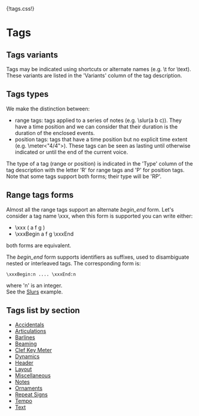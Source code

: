 {!tags.css!}


# Tags 

## Tags variants

Tags may be indicated using shortcuts or alternate names (e.g. \t for \text). These variants are listed in the 'Variants' column of the tag description.

## Tags types
We make the distinction between:

- range tags: tags applied to a series of notes (e.g. \slur(a b c)). They have a time position and we can consider that their duration is the duration of the enclosed events.
- position tags: tags that have a time position but no explicit time extent (e.g. \meter<"4/4">). These tags can be seen as lasting until otherwise indicated or until the end of the current voice.

The type of a tag (range or position) is indicated in the 'Type' column of the tag description with the letter 'R' for range tags and 'P' for position tags. Note that some tags support both forms; their type will be 'RP'.

## Range tags forms
Almost all the range tags support an alternate *begin_end* form. Let's consider a tag name \xxx, when this form is supported you can write either:

- \xxx ( a f g )
- \xxxBegin a f g \xxxEnd

both forms are equivalent.

The  *begin_end* form supports identifiers as suffixes, used to disambiguate nested or interleaved tags. The corresponding form is:
~~~~~~
\xxxBegin:n .... \xxxEnd:n
~~~~~~
where 'n' is an integer.   
See the [Slurs](/examples/slurs/) example.


## Tags list by section

- [Accidentals](refs/tags/Accidentals.md)
- [Articulations](refs/tags/Articulations.md)
- [Barlines](refs/tags/Barlines.md)
- [Beaming](refs/tags/Beaming.md)
- [Clef Key Meter](refs/tags/ClefKeyMeter.md)
- [Dynamics](refs/tags/Dynamics.md)
- [Header](refs/tags/Header.md)
- [Layout](refs/tags/Layout.md)
- [Miscellaneous](refs/tags/Miscellaneous.md)
- [Notes](refs/tags/Notes.md)
- [Ornaments](refs/tags/Ornaments.md)
- [Repeat Signs](refs/tags/RepeatSigns.md)
- [Tempo](refs/tags/Tempo.md)
- [Text](refs/tags/Text.md)
